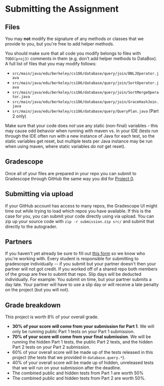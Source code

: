 # Submitting the Assignment

## Files

You may **not** modify the signature of any methods or classes that we provide to you, but you're free to add helper methods.

You should make sure that all code you modify belongs to files with `TODO(proj3)` comments in them \(e.g. don't add helper methods to DataBox\). A full list of files that you may modify follows:

* `src/main/java/edu/berkeley/cs186/database/query/join/BNLJOperator.java`
* `src/main/java/edu/berkeley/cs186/database/query/join/SortOperator.java`
* `src/main/java/edu/berkeley/cs186/database/query/join/SortMergeOperator.java`
* `src/main/java/edu/berkeley/cs186/database/query/join/GraceHashJoin.java`
* `src/main/java/edu/berkeley/cs186/database/query/QueryPlan.java` \(Part 2 only\)

Make sure that your code does _not_ use any static \(non-final\) variables - this may cause odd behavior when running with maven vs. in your IDE \(tests run through the IDE often run with a new instance of Java for each test, so the static variables get reset, but multiple tests per Java instance may be run when using maven, where static variables _do not_ get reset\).

## Gradescope

Once all of your files are prepared in your repo you can submit to Gradescope through GitHub the same way you did for [Project 0](../proj0/submitting.md#pushing-changes-to-github-classroom).

## Submitting via upload <a id="submitting-via-upload"></a>

If your GitHub account has access to many repos, the Gradescope UI might time out while trying to load which repos you have available. If this is the case for you, you can submit your code directly using via upload. You can zip up your source code with `zip -r submission.zip src/` and submit that directly to the autograder.

## Partners

If you haven't yet already be sure to fill out [this form](https://forms.gle/sJsPSCZaaeKgTJya9) so we know who you're working with. Every student is responsible for submitting to gradescope individually -- if you submit but your partner doesn't then your partner will not got credit. If you worked off of a shared repo both members of the group are free to submit that repo. Slip days will be deducted individually. For example: You submit on time, but your partner submits a day late. Your partner will have to use a slip day or will receive a late penalty on the project \(but you will not\).

## Grade breakdown

This project is worth 8% of your overall grade.

* **30% of your score will come from your submission for Part 1**. We will only be running public Part 1 tests on your Part 1 submission.
* **70% of your score will come from your final submission**. We will be running the hidden Part 1 tests, the public Part 2 tests, and the hidden Part 2 tests on your Part 2 submission.
* 60% of your overall score will be made up of the tests released in this project \(the tests that we provided in `database.query.*`\).
* 40% of your overall score will be made up of hidden, unreleased tests that we will run on your submission after the deadline.
* The combined public and hidden tests from Part 1 are worth 50%
* The combined public and hidden tests from Part 2 are worth 50%.

